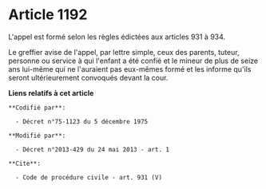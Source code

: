 # Article 1192

L'appel est formé selon les règles édictées aux articles 931 à 934. 

Le greffier avise de l'appel, par lettre simple, ceux des parents, tuteur, personne ou service à qui l'enfant a été confié et
le mineur de plus de seize ans lui-même qui ne l'auraient pas eux-mêmes formé et les informe qu'ils seront ultérieurement
convoqués devant la cour.

**Liens relatifs à cet article**

	**Codifié par**:

	  - Décret n°75-1123 du 5 décembre 1975

	**Modifié par**:

	  - Décret n°2013-429 du 24 mai 2013 - art. 1

	**Cite**:

	  - Code de procédure civile - art. 931 (V)
